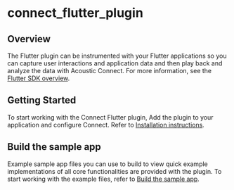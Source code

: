 # connect_flutter_plugin

## Overview

The Flutter plugin can be instrumented with your Flutter applications so you can capture user 
interactions and application data and then play back and analyze the data with Acoustic Connect. For more information, see the [Flutter SDK overview](https://developer.goacoustic.com/acoustic-exp-analytics/docs/flutter-sdk-overview).

## Getting Started

To start working with the Connect Flutter plugin, Add the plugin to your application and configure Connect. Refer to [Installation instructions](https://developer.goacoustic.com/acoustic-connect/docs/add-acoustic-behavioral-data-sdk-to-an-ios-app#flutter).

## Build the sample app 
Example sample app files you can use to build to view quick example implementations of all core functionalities are provided with the plugin. To start working with the example files, refer to [Build the sample app](https://developer.goacoustic.com/acoustic-connect/docs/build-a-sample-app-to-evaluate-the-connect-sdk#flutter).

